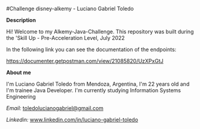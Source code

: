 #Challenge disney-alkemy - Luciano Gabriel Toledo

**Description**

Hi! Welcome to my Alkemy-Java-Challenge.
This repository was built during the 'Skill Up - Pre-Acceleration Level, July 2022

In the following link you can see the documentation of the endpoints:

https://documenter.getpostman.com/view/21085820/UzXPxGtJ

**About me**

I'm Luciano Gabriel Toledo from Mendoza, Argentina, I'm 22 years old and I'm trainee Java Developer. I'm currently studying Information Systems Engineering

*Email:* toledolucianogabriel@gmail.com

*Linkedin:* www.linkedin.com/in/luciano-gabriel-toledo
